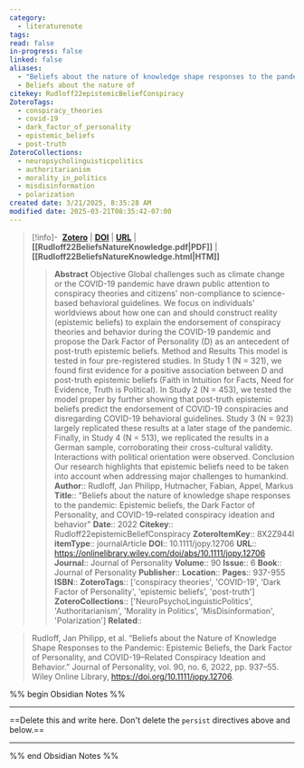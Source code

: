 ```yaml
---
category:
  - literaturenote
tags: 
read: false
in-progress: false
linked: false
aliases:
  - "Beliefs about the nature of knowledge shape responses to the pandemic: Epistemic beliefs, the Dark Factor of Personality, and COVID-19–related conspiracy ideation and behavior"
  - Beliefs about the nature of
citekey: Rudloff22epistemicBeliefConspiracy
ZoteroTags:
  - conspiracy_theories
  - covid-19
  - dark_factor_of_personality
  - epistemic_beliefs
  - post-truth
ZoteroCollections:
  - neuropsycholinguisticpolitics
  - authoritarianism
  - morality_in_politics
  - misdisinformation
  - polarization
created date: 3/21/2025, 8:35:28 AM
modified date: 2025-03-21T08:35:42-07:00
---
```


> [!info]- &nbsp;[**Zotero**](zotero://select/library/items/8X2Z944I)  | [**DOI**](https://doi.org/10.1111/jopy.12706) | [**URL**](https://onlinelibrary.wiley.com/doi/abs/10.1111/jopy.12706) | **[[Rudloff22BeliefsNatureKnowledge.pdf|PDF]]** | **[[Rudloff22BeliefsNatureKnowledge.html|HTM]]**
>> **Abstract**
> Objective Global challenges such as climate change or the COVID-19 pandemic have drawn public attention to conspiracy theories and citizens' non-compliance to science-based behavioral guidelines. We focus on individuals' worldviews about how one can and should construct reality (epistemic beliefs) to explain the endorsement of conspiracy theories and behavior during the COVID-19 pandemic and propose the Dark Factor of Personality (D) as an antecedent of post-truth epistemic beliefs. Method and Results This model is tested in four pre-registered studies. In Study 1 (N = 321), we found first evidence for a positive association between D and post-truth epistemic beliefs (Faith in Intuition for Facts, Need for Evidence, Truth is Political). In Study 2 (N = 453), we tested the model proper by further showing that post-truth epistemic beliefs predict the endorsement of COVID-19 conspiracies and disregarding COVID-19 behavioral guidelines. Study 3 (N = 923) largely replicated these results at a later stage of the pandemic. Finally, in Study 4 (N = 513), we replicated the results in a German sample, corroborating their cross-cultural validity. Interactions with political orientation were observed. Conclusion Our research highlights that epistemic beliefs need to be taken into account when addressing major challenges to humankind.
> > **Author**:: Rudloff, Jan Philipp,  Hutmacher, Fabian,  Appel, Markus
> **Title**:: "Beliefs about the nature of knowledge shape responses to the pandemic: Epistemic beliefs, the Dark Factor of Personality, and COVID-19–related conspiracy ideation and behavior"
> **Date**:: 2022
> **Citekey**:: Rudloff22epistemicBeliefConspiracy
> **ZoteroItemKey**:: 8X2Z944I
> **itemType**:: journalArticle
> **DOI**:: 10.1111/jopy.12706
> **URL**:: https://onlinelibrary.wiley.com/doi/abs/10.1111/jopy.12706
> **Journal**:: Journal of Personality
> **Volume**:: 90
> **Issue**:: 6
> **Book**:: Journal of Personality
> **Publisher**:: 
> **Location**:: 
> **Pages**:: 937-955
> **ISBN**:: 
> **ZoteroTags**:: ['conspiracy theories', 'COVID-19', 'Dark Factor of Personality', 'epistemic beliefs', 'post-truth']
> **ZoteroCollections**:: ['NeuroPsychoLinguisticPolitics', 'Authoritarianism', 'Morality in Politics', 'MisDisinformation', 'Polarization']
> **Related**::

>  Rudloff, Jan Philipp, et al. “Beliefs about the Nature of Knowledge Shape Responses to the Pandemic: Epistemic Beliefs, the Dark Factor of Personality, and COVID-19–Related Conspiracy Ideation and Behavior.” Journal of Personality, vol. 90, no. 6, 2022, pp. 937–55. Wiley Online Library, https://doi.org/10.1111/jopy.12706.

%% begin Obsidian Notes %%
___
==Delete this and write here. Don't delete the `persist` directives above and below.==
___
%% end Obsidian Notes %%
